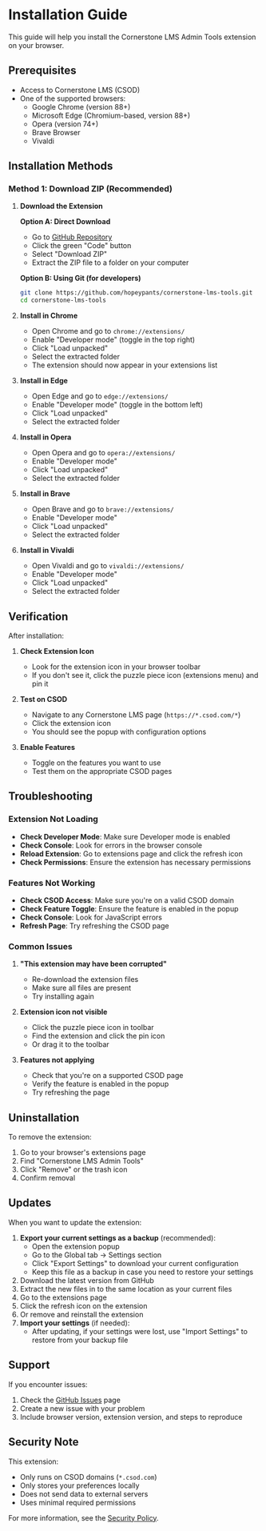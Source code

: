 # Installation Guide

This guide will help you install the Cornerstone LMS Admin Tools extension on your browser.

## Prerequisites

- Access to Cornerstone LMS (CSOD)
- One of the supported browsers:
  - Google Chrome (version 88+)
  - Microsoft Edge (Chromium-based, version 88+)
  - Opera (version 74+)
  - Brave Browser
  - Vivaldi

## Installation Methods

### Method 1: Download ZIP (Recommended)

1. **Download the Extension**
   
   **Option A: Direct Download**
   - Go to [GitHub Repository](https://github.com/hopeypants/cornerstone-lms-tools)
   - Click the green "Code" button
   - Select "Download ZIP"
   - Extract the ZIP file to a folder on your computer
   
   **Option B: Using Git (for developers)**
   ```bash
   git clone https://github.com/hopeypants/cornerstone-lms-tools.git
   cd cornerstone-lms-tools
   ```

2. **Install in Chrome**
   - Open Chrome and go to `chrome://extensions/`
   - Enable "Developer mode" (toggle in the top right)
   - Click "Load unpacked"
   - Select the extracted folder
   - The extension should now appear in your extensions list

3. **Install in Edge**
   - Open Edge and go to `edge://extensions/`
   - Enable "Developer mode" (toggle in the bottom left)
   - Click "Load unpacked"
   - Select the extracted folder

4. **Install in Opera**
   - Open Opera and go to `opera://extensions/`
   - Enable "Developer mode"
   - Click "Load unpacked"
   - Select the extracted folder

5. **Install in Brave**
   - Open Brave and go to `brave://extensions/`
   - Enable "Developer mode"
   - Click "Load unpacked"
   - Select the extracted folder

6. **Install in Vivaldi**
   - Open Vivaldi and go to `vivaldi://extensions/`
   - Enable "Developer mode"
   - Click "Load unpacked"
   - Select the extracted folder

## Verification

After installation:

1. **Check Extension Icon**
   - Look for the extension icon in your browser toolbar
   - If you don't see it, click the puzzle piece icon (extensions menu) and pin it

2. **Test on CSOD**
   - Navigate to any Cornerstone LMS page (`https://*.csod.com/*`)
   - Click the extension icon
   - You should see the popup with configuration options

3. **Enable Features**
   - Toggle on the features you want to use
   - Test them on the appropriate CSOD pages

## Troubleshooting

### Extension Not Loading

- **Check Developer Mode**: Make sure Developer mode is enabled
- **Check Console**: Look for errors in the browser console
- **Reload Extension**: Go to extensions page and click the refresh icon
- **Check Permissions**: Ensure the extension has necessary permissions

### Features Not Working

- **Check CSOD Access**: Make sure you're on a valid CSOD domain
- **Check Feature Toggle**: Ensure the feature is enabled in the popup
- **Check Console**: Look for JavaScript errors
- **Refresh Page**: Try refreshing the CSOD page

### Common Issues

1. **"This extension may have been corrupted"**
   - Re-download the extension files
   - Make sure all files are present
   - Try installing again

2. **Extension icon not visible**
   - Click the puzzle piece icon in toolbar
   - Find the extension and click the pin icon
   - Or drag it to the toolbar

3. **Features not applying**
   - Check that you're on a supported CSOD page
   - Verify the feature is enabled in the popup
   - Try refreshing the page

## Uninstallation

To remove the extension:

1. Go to your browser's extensions page
2. Find "Cornerstone LMS Admin Tools"
3. Click "Remove" or the trash icon
4. Confirm removal

## Updates

When you want to update the extension:

1. **Export your current settings as a backup** (recommended):
   - Open the extension popup
   - Go to the Global tab → Settings section
   - Click "Export Settings" to download your current configuration
   - Keep this file as a backup in case you need to restore your settings
2. Download the latest version from GitHub
3. Extract the new files in to the same location as your current files
4. Go to the extensions page
5. Click the refresh icon on the extension
6. Or remove and reinstall the extension
7. **Import your settings** (if needed):
   - After updating, if your settings were lost, use "Import Settings" to restore from your backup file

## Support

If you encounter issues:

1. Check the [GitHub Issues](https://github.com/hopeypants/cornerstone-lms-tools/issues) page
2. Create a new issue with your problem
3. Include browser version, extension version, and steps to reproduce

## Security Note

This extension:
- Only runs on CSOD domains (`*.csod.com`)
- Only stores your preferences locally
- Does not send data to external servers
- Uses minimal required permissions

For more information, see the [Security Policy](SECURITY.md).
